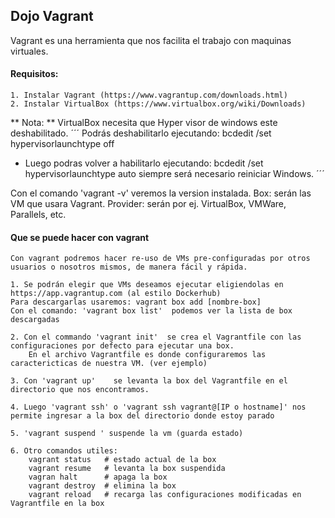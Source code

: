 ## Dojo Vagrant
Vagrant es una herramienta que nos facilita el trabajo con maquinas virtuales.

#### Requisitos:
	1. Instalar Vagrant (https://www.vagrantup.com/downloads.html)
	2. Instalar VirtualBox (https://www.virtualbox.org/wiki/Downloads)
	
** Nota: ** VirtualBox necesita que Hyper visor de windows este deshabilitado.
´´´
Podrás deshabilitarlo ejecutando: bcdedit /set hypervisorlaunchtype off

* Luego podras volver a habilitarlo ejecutando: bcdedit /set hypervisorlaunchtype auto
siempre será necesario reiniciar Windows.
´´´

Con el comando 'vagrant -v'  veremos la version instalada.
Box: serán las VM que usara Vagrant.
Provider: serán por ej. VirtualBox, VMWare, Parallels, etc. 

#### Que se puede hacer con vagrant
	Con vagrant podremos hacer re-uso de VMs pre-configuradas por otros usuarios o nosotros mismos, de manera fácil y rápida.

	1. Se podrán elegir que VMs deseamos ejecutar eligiendolas en https://app.vagrantup.com (al estilo Dockerhub)
	Para descargarlas usaremos: vagrant box add [nombre-box] 
	Con el comando: 'vagrant box list'  podemos ver la lista de box descargadas
	
	2. Con el commando 'vagrant init'  se crea el Vagrantfile con las configuraciones por defecto para ejecutar una box.
		En el archivo Vagrantfile es donde configuraremos las caractericticas de nuestra VM. (ver ejemplo)
	
	3. Con 'vagrant up'    se levanta la box del Vagrantfile en el directorio que nos encontramos.
	
	4. Luego 'vagrant ssh' o 'vagrant ssh vagrant@[IP o hostname]' nos permite ingresar a la box del directorio donde estoy parado
	
	5. 'vagrant suspend ' suspende la vm (guarda estado)
	
	6. Otro comandos utiles:
		vagrant status   # estado actual de la box
		vagrant resume   # levanta la box suspendida
		vagran halt      # apaga la box
		vagrant destroy  # elimina la box 
		vagrant reload   # recarga las configuraciones modificadas en Vagrantfile en la box



	



